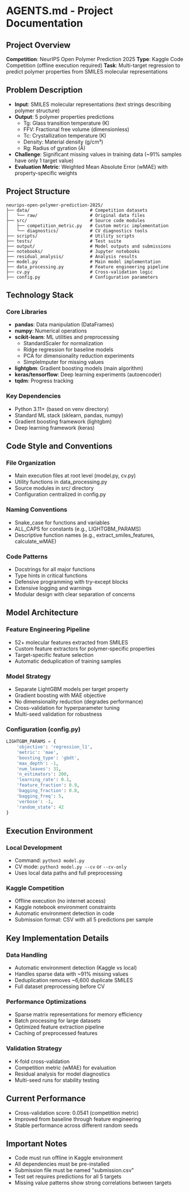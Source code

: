 # AGENTS.md - Project Documentation

## Project Overview
**Competition**: NeurIPS Open Polymer Prediction 2025
**Type**: Kaggle Code Competition (offline execution required)
**Task**: Multi-target regression to predict polymer properties from SMILES molecular representations

## Problem Description
- **Input**: SMILES molecular representations (text strings describing polymer structure)
- **Output**: 5 polymer properties predictions
  - Tg: Glass transition temperature (K)
  - FFV: Fractional free volume (dimensionless)
  - Tc: Crystallization temperature (K)
  - Density: Material density (g/cm³)
  - Rg: Radius of gyration (Å)
- **Challenge**: Significant missing values in training data (~91% samples have only 1 target value)
- **Evaluation Metric**: Weighted Mean Absolute Error (wMAE) with property-specific weights

## Project Structure
```
neurips-open-polymer-prediction-2025/
├── data/                       # Competition datasets
│   └── raw/                    # Original data files
├── src/                        # Source code modules
│   ├── competition_metric.py   # Custom metric implementation
│   └── diagnostics/            # CV diagnostics tools
├── scripts/                    # Utility scripts
├── tests/                      # Test suite
├── output/                     # Model outputs and submissions
├── notebooks/                  # Jupyter notebooks
├── residual_analysis/          # Analysis results
├── model.py                    # Main model implementation
├── data_processing.py          # Feature engineering pipeline
├── cv.py                       # Cross-validation logic
├── config.py                   # Configuration parameters
```

## Technology Stack
### Core Libraries
- **pandas**: Data manipulation (DataFrames)
- **numpy**: Numerical operations
- **scikit-learn**: ML utilities and preprocessing
  - StandardScaler for normalization
  - Ridge regression for baseline models
  - PCA for dimensionality reduction experiments
  - SimpleImputer for missing values
- **lightgbm**: Gradient boosting models (main algorithm)
- **keras/tensorflow**: Deep learning experiments (autoencoder)
- **tqdm**: Progress tracking

### Key Dependencies
- Python 3.11+ (based on venv directory)
- Standard ML stack (sklearn, pandas, numpy)
- Gradient boosting framework (lightgbm)
- Deep learning framework (keras)

## Code Style and Conventions
### File Organization
- Main execution files at root level (model.py, cv.py)
- Utility functions in data_processing.py
- Source modules in src/ directory
- Configuration centralized in config.py

### Naming Conventions
- Snake_case for functions and variables
- ALL_CAPS for constants (e.g., LIGHTGBM_PARAMS)
- Descriptive function names (e.g., extract_smiles_features, calculate_wMAE)

### Code Patterns
- Docstrings for all major functions
- Type hints in critical functions
- Defensive programming with try-except blocks
- Extensive logging and warnings
- Modular design with clear separation of concerns

## Model Architecture
### Feature Engineering Pipeline
- 52+ molecular features extracted from SMILES
- Custom feature extractors for polymer-specific properties
- Target-specific feature selection
- Automatic deduplication of training samples

### Model Strategy
- Separate LightGBM models per target property
- Gradient boosting with MAE objective
- No dimensionality reduction (degrades performance)
- Cross-validation for hyperparameter tuning
- Multi-seed validation for robustness

### Configuration (config.py)
```python
LIGHTGBM_PARAMS = {
    'objective': 'regression_l1',
    'metric': 'mae',
    'boosting_type': 'gbdt',
    'max_depth': -1,
    'num_leaves': 31,
    'n_estimators': 200,
    'learning_rate': 0.1,
    'feature_fraction': 0.9,
    'bagging_fraction': 0.8,
    'bagging_freq': 5,
    'verbose': -1,
    'random_state': 42
}
```

## Execution Environment
### Local Development
- Command: `python3 model.py`
- CV mode: `python3 model.py --cv` or `--cv-only`
- Uses local data paths and full preprocessing

### Kaggle Competition
- Offline execution (no internet access)
- Kaggle notebook environment constraints
- Automatic environment detection in code
- Submission format: CSV with all 5 predictions per sample

## Key Implementation Details
### Data Handling
- Automatic environment detection (Kaggle vs local)
- Handles sparse data with ~91% missing values
- Deduplication removes ~6,600 duplicate SMILES
- Full dataset preprocessing before CV

### Performance Optimizations
- Sparse matrix representations for memory efficiency
- Batch processing for large datasets
- Optimized feature extraction pipeline
- Caching of preprocessed features

### Validation Strategy
- K-fold cross-validation
- Competition metric (wMAE) for evaluation
- Residual analysis for model diagnostics
- Multi-seed runs for stability testing

## Current Performance
- Cross-validation score: 0.0541 (competition metric)
- Improved from baseline through feature engineering
- Stable performance across different random seeds

## Important Notes
- Code must run offline in Kaggle environment
- All dependencies must be pre-installed
- Submission file must be named "submission.csv"
- Test set requires predictions for all 5 targets
- Missing value patterns show strong correlations between targets
